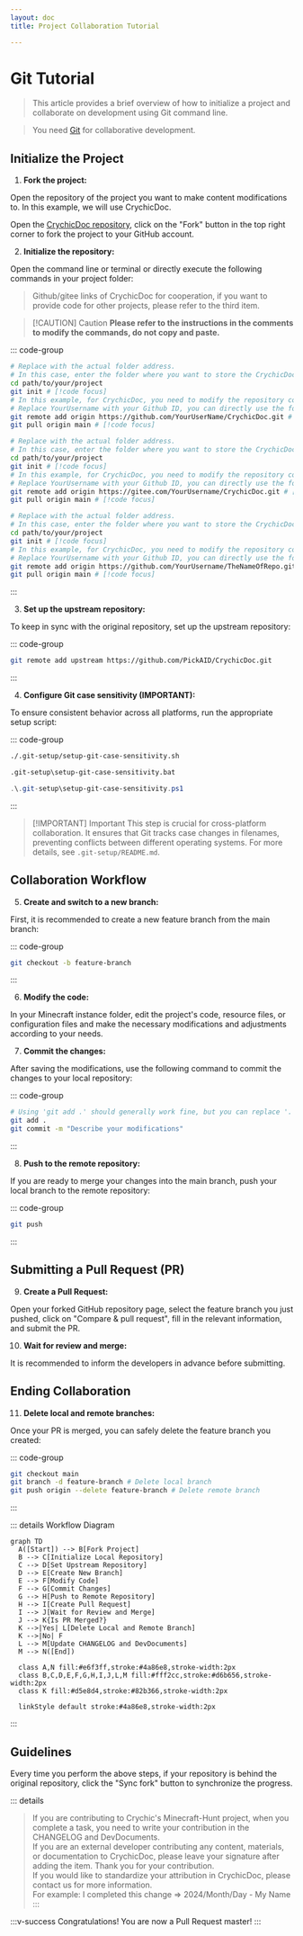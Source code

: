 ```yaml
---
layout: doc
title: Project Collaboration Tutorial

---
```


# Git Tutorial

> This article provides a brief overview of how to initialize a project and collaborate on development using Git command line.

> You need [Git](https://git-scm.com/downloads) for collaborative development.

## Initialize the Project

1. **Fork the project:**

Open the repository of the project you want to make content modifications to. In this example, we will use CrychicDoc.

Open the [CrychicDoc repository](https://github.com/PickAID/CrychicDoc), click on the "Fork" button in the top right corner to fork the project to your GitHub account.

2. **Initialize the repository:**

Open the command line or terminal or directly execute the following commands in your project folder:

> Github/gitee links of CrychicDoc for cooperation, if you want to provide code for other projects, please refer to the third item.

> [!CAUTION] Caution
> **Please refer to the instructions in the comments to modify the commands, do not copy and paste.**

::: code-group
```bash [git]
# Replace with the actual folder address.
# In this case, enter the folder where you want to store the CrychicDoc code.
cd path/to/your/project
git init # [!code focus]
# In this example, for CrychicDoc, you need to modify the repository code after forking.
# Replace YourUsername with your Github ID, you can directly use the forked repository link.
git remote add origin https://github.com/YourUserName/CrychicDoc.git # [!code focus]
git pull origin main # [!code focus]
```

```bash [git]
# Replace with the actual folder address.
# In this case, enter the folder where you want to store the CrychicDoc code.
cd path/to/your/project
git init # [!code focus]
# In this example, for CrychicDoc, you need to modify the repository code after forking.
# Replace YourUsername with your Github ID, you can directly use the forked repository link.
git remote add origin https://gitee.com/YourUsername/CrychicDoc.git # [!code focus]
git pull origin main # [!code focus]
```

```bash [git]
# Replace with the actual folder address.
# In this case, enter the folder where you want to store the CrychicDoc code.
cd path/to/your/project
git init # [!code focus]
# In this example, for CrychicDoc, you need to modify the repository code after forking.
# Replace YourUsername with your Github ID, you can directly use the forked repository link.
git remote add origin https://github.com/YourUsername/TheNameOfRepo.git # [!code focus]
git pull origin main # [!code focus]
```
:::

3. **Set up the upstream repository:**

To keep in sync with the original repository, set up the upstream repository:

::: code-group
```bash [git]
git remote add upstream https://github.com/PickAID/CrychicDoc.git
```
:::

4. **Configure Git case sensitivity (IMPORTANT):**

To ensure consistent behavior across all platforms, run the appropriate setup script:

::: code-group
```bash [Linux/macOS/Git Bash]
./.git-setup/setup-git-case-sensitivity.sh
```

```cmd [Windows Command Prompt]
.git-setup\setup-git-case-sensitivity.bat
```

```powershell [Windows PowerShell]
.\.git-setup\setup-git-case-sensitivity.ps1
```
:::

> [!IMPORTANT] Important
> This step is crucial for cross-platform collaboration. It ensures that Git tracks case changes in filenames, preventing conflicts between different operating systems. For more details, see `.git-setup/README.md`.

## Collaboration Workflow

5. **Create and switch to a new branch:**

First, it is recommended to create a new feature branch from the main branch:

::: code-group
```bash [git]
git checkout -b feature-branch
```
:::

6. **Modify the code:**

In your Minecraft instance folder, edit the project's code, resource files, or configuration files and make the necessary modifications and adjustments according to your needs.

7. **Commit the changes:**

After saving the modifications, use the following command to commit the changes to your local repository:

::: code-group
```bash [git]
# Using 'git add .' should generally work fine, but you can replace '.' with the specific file path for added safety.
git add .
git commit -m "Describe your modifications"
```
:::

8. **Push to the remote repository:**

If you are ready to merge your changes into the main branch, push your local branch to the remote repository:

::: code-group
```bash [git]
git push
```
:::

## Submitting a Pull Request (PR)

9. **Create a Pull Request:**

Open your forked GitHub repository page, select the feature branch you just pushed, click on "Compare & pull request", fill in the relevant information, and submit the PR.

10. **Wait for review and merge:**

It is recommended to inform the developers in advance before submitting.

## Ending Collaboration

11. **Delete local and remote branches:**

Once your PR is merged, you can safely delete the feature branch you created:

::: code-group
```bash [git]
git checkout main
git branch -d feature-branch # Delete local branch
git push origin --delete feature-branch # Delete remote branch
```
:::

::: details Workflow Diagram


```mermaid
graph TD
  A([Start]) --> B[Fork Project]
  B --> C[Initialize Local Repository]
  C --> D[Set Upstream Repository]
  D --> E[Create New Branch]
  E --> F[Modify Code]
  F --> G[Commit Changes]
  G --> H[Push to Remote Repository]
  H --> I[Create Pull Request]
  I --> J[Wait for Review and Merge]
  J --> K{Is PR Merged?}
  K -->|Yes| L[Delete Local and Remote Branch]
  K -->|No| F
  L --> M[Update CHANGELOG and DevDocuments]
  M --> N([End])

  class A,N fill:#e6f3ff,stroke:#4a86e8,stroke-width:2px
  class B,C,D,E,F,G,H,I,J,L,M fill:#fff2cc,stroke:#d6b656,stroke-width:2px
  class K fill:#d5e8d4,stroke:#82b366,stroke-width:2px

  linkStyle default stroke:#4a86e8,stroke-width:2px
```

:::

## Guidelines

Every time you perform the above steps, if your repository is behind the original repository, click the "Sync fork" button to synchronize the progress.

::: details
> If you are contributing to Crychic's Minecraft-Hunt project, when you complete a task, you need to write your contribution in the CHANGELOG and DevDocuments.<br/>
> If you are an external developer contributing any content, materials, or documentation to CrychicDoc, please leave your signature after adding the item. Thank you for your contribution.<br/>
> If you would like to standardize your attribution in CrychicDoc, please contact us for more information.<br/>
> For example: I completed this change => 2024/Month/Day - My Name<br/>
:::

:::v-success Congratulations!
You are now a Pull Request master!
:::
